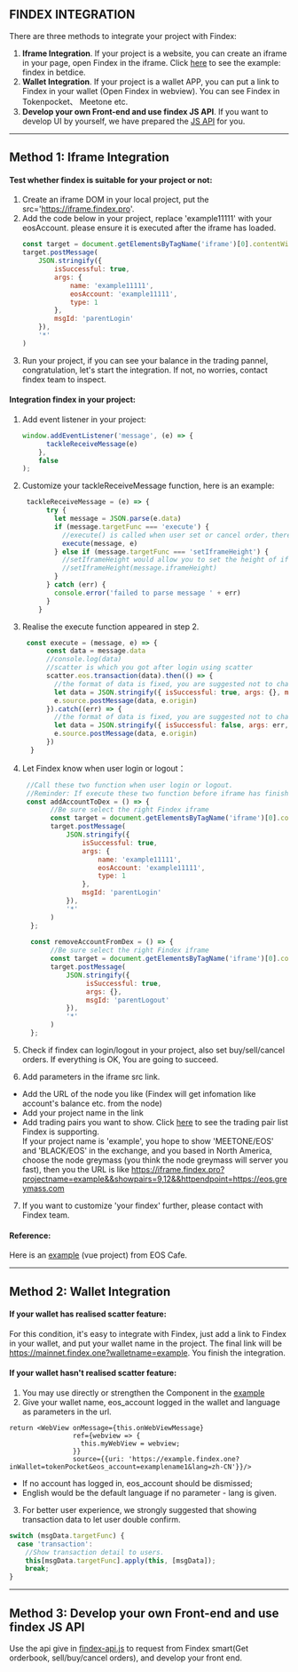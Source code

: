 ## FINDEX INTEGRATION

There are three methods to integrate your project with Findex:
1. **Iframe Integration**. If your project is a website, you can create an iframe in your page, open Findex in the iframe. Click [here](https://betdice.one/exchange/) to see the example: findex in betdice.
2. **Wallet Integration**. If your project is a wallet APP, you can put a link to Findex in your wallet (Open Findex in webview).  You can see Findex in Tokenpocket、 Meetone etc.
3. **Develop your own Front-end and use findex JS API**. If you want to develop UI by yourself, we have prepared the [JS API](https://github.com/yuertongle/findex-integration/blob/master/for_DIY/findex_api.js) for you.


---

## Method 1: Iframe Integration
#### Test whether findex is suitable for your project or not:

1. Create an iframe DOM in your local project, put the src='https://iframe.findex.pro'.
2. Add the code below in your project, replace 'example11111' with your eosAccount. please ensure it is executed after the iframe has loaded.
   ```javascript
   const target = document.getElementsByTagName('iframe')[0].contentWindow
   target.postMessage(
       JSON.stringify({
           isSuccessful: true,
           args: {
               name: 'example11111',
               eosAccount: 'example11111',
               type: 1
           },
           msgId: 'parentLogin'
       }),
       '*'
   )
   ```
3. Run your project, if you can see your balance in the trading pannel, congratulation, let's start the integration. If not, no worries, contact findex team to inspect.

#### Integration findex in your project:

1. Add event listener in your project:
   ```javascript
   window.addEventListener('message', (e) => {
         tackleReceiveMessage(e)
       }, 
       false
   );
   ```
2. Customize your tackleReceiveMessage function, here is an example:
   
   ```javascript
    tackleReceiveMessage = (e) => {
         try {
           let message = JSON.parse(e.data)
           if (message.targetFunc === 'execute') {
             //execute() is called when user set or cancel order，there is an example below
             execute(message, e)
           } else if (message.targetFunc === 'setIframeHeight') {
             //setIframeHeight would allow you to set the height of iframe dynamically
             //setIframeHeight(message.iframeHeight)
           }
         } catch (err) {
           console.error('failed to parse message ' + err)
         }
       }
   ```
3. Realise the execute function appeared in step 2.
   ```javascript
    const execute = (message, e) => {   
         const data = message.data
         //console.log(data)
         //scatter is which you got after login using scatter
         scatter.eos.transaction(data).then(() => {
           //the format of data is fixed, you are suggested not to change.
           let data = JSON.stringify({ isSuccessful: true, args: {}, msgId: message.msgId })
           e.source.postMessage(data, e.origin)
         }).catch((err) => {
           //the format of data is fixed, you are suggested not to change.
           let data = JSON.stringify({ isSuccessful: false, args: err, msgId: message.msgId })
           e.source.postMessage(data, e.origin)
         })
     }
   ```

4. Let Findex know when user login or logout：
      
   ```javascript
    //Call these two function when user login or logout.
    //Reminder: If execute these two function before iframe has finished loading, Findex would fail in login or logout
    const addAccountToDex = () => { 
          //Be sure select the right Findex iframe  
          const target = document.getElementsByTagName('iframe')[0].contentWindow
          target.postMessage(
              JSON.stringify({
                  isSuccessful: true,
                  args: {
                      name: 'example11111',
                      eosAccount: 'example11111',
                      type: 1
                  },
                  msgId: 'parentLogin'
              }),
              '*'
          )    
     };
       
     const removeAccountFromDex = () => {
          //Be sure select the right Findex iframe
          const target = document.getElementsByTagName('iframe')[0].contentWindow
          target.postMessage(
              JSON.stringify({
                   isSuccessful: true,
                   args: {},
                   msgId: 'parentLogout'
              }),
              '*'
          )
     };
     ```  
 5. Check if findex can login/logout in your project, also set buy/sell/cancel orders. If everything is OK, You are going to succeed.
 6. Add parameters in the iframe src link.
  + Add the URL of the node you like (Findex will get infomation like account's balance etc. from the node)
  + Add your project name in the link
  + Add trading pairs you want to show. Click [here](https://github.com/yuertongle/findex-integration/blob/master/for_iframe_integration/tradingPair.json) to see the trading pair list Findex is supporting.  
  If your project name is 'example', you hope to show 'MEETONE/EOS' and 'BLACK/EOS' in the exchange, and you based in North America, choose the node greymass (you think the node greymass will server you fast), then you the URL is like https://iframe.findex.pro?projectname=example&&showpairs=9,12&&httpendpoint=https://eos.greymass.com 
 7. If you want to customize 'your findex' further, please contact with Findex team.


#### Reference:
Here is an [example](https://gist.github.com/jafri/b52dd82aad68cd54657510718969269b) (vue project) from EOS Cafe.


---

## Method 2: Wallet Integration

#### If your wallet has realised scatter feature:
For this condition, it's easy to integrate with Findex, just add a link to Findex in your wallet, and put your wallet name in the project. The final link will be https://mainnet.findex.one?walletname=example. You finish the integration.

#### If your wallet hasn't realised scatter feature:
1. You may use directly or strengthen the Component in the [example](https://github.com/yuertongle/findex-integration/blob/master/for_wallet_integration/demo-webview.js)  
2. Give your wallet name, eos_account logged in the wallet and language as parameters in the url.
```javascrip.
return <WebView onMessage={this.onWebViewMessage}
                ref={webview => {
                  this.myWebView = webview;
                }}
                source={{uri: 'https://example.findex.one?inWallet=tokenPocket&eos_account=examplename1&lang=zh-CN'}}/>
```  
*  If no account has logged in, eos_account should be dismissed;
*  English would be the default language if no parameter - lang is given.


3. For better user experience, we strongly suggested that showing transaction data to let user double confirm.
```javascript
switch (msgData.targetFunc) {          
  case 'transaction':
    //Show transaction detail to users.
    this[msgData.targetFunc].apply(this, [msgData]);
    break;
}
```


 
---

## Method 3: Develop your own Front-end and use findex JS API
Use the api give in [findex-api.js](https://github.com/yuertongle/findex-integration/blob/master/for_DIY/findex_api.js) to request from Findex smart(Get orderbook, sell/buy/cancel orders), and develop your front end.
